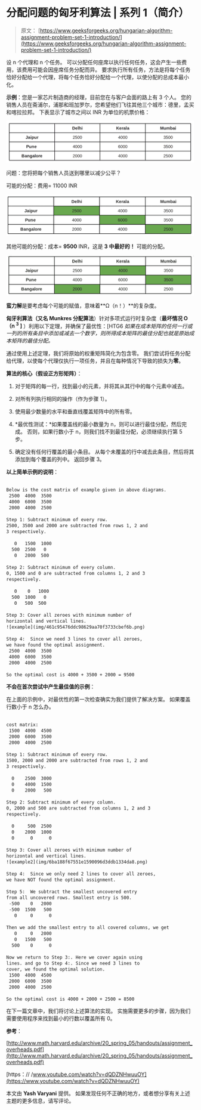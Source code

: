 # 分配问题的匈牙利算法 | 系列 1（简介）

> 原文： [https://www.geeksforgeeks.org/hungarian-algorithm-assignment-problem-set-1-introduction/](https://www.geeksforgeeks.org/hungarian-algorithm-assignment-problem-set-1-introduction/)

设 n 个代理和 n 个任务。 可以分配任何座席以执行任何任务，这会产生一些费用，该费用可能会因座席任务分配而异。 要求执行所有任务，方法是将每个任务恰好分配给一个代理，将每个任务恰好分配给一个代理，以使分配的总成本最小化。

**示例**：您是一家芯片制造商的经理，目前您在与客户会面的路上有 3 个人。 您的销售人员在斋浦尔，浦那和班加罗尔，您希望他们飞往其他三个城市：德里，孟买和喀拉拉邦。 下表显示了城市之间以 INR 为单位的机票价格：

![hungarian1](img/ec790db6f64fbb6c5e14e6d292501698.png)

问题：您将把每个销售人员送到哪里以减少公平？

可能的分配：费用= 11000 INR

![hungerain2](img/299f5bd9c9c1453c6a348ee622bd09ff.png)

其他可能的分配：成本= **9500** INR，这是 **3 中最好的！** 可能的分配。

![hungarian4](img/5824ba3bc484d4cfd0f586ee860ea427.png)

**蛮力解**是要考虑每个可能的赋值，意味着**Ω（n！）**的复杂度。

**匈牙利算法（又名 Munkres 分配算法**）针对多项式运行时复杂度（**最坏情况 O（n <sup>3</sup> ]** ）利用以下定理，并确保了最优性：[HTG6 *如果在成本矩阵的任何一行或一列的所有条目中添加或减去一个数字，则所得成本矩阵的最佳分配也就是原始成本矩阵的最佳分配。*

通过使用上述定理，我们将原始的权重矩阵简化为包含零。 我们尝试将任务分配给代理，以使每个代理仅执行一项任务，并且在每种情况下导致的损失为**零**。

**算法的核心（假设正方形矩阵）**：

1.  对于矩阵的每一行，找到最小的元素，并将其从其行中的每个元素中减去。

2.  对所有列执行相同的操作（作为步骤 1）。

3.  使用最少数量的水平和垂直线覆盖矩阵中的所有零。

4.  *最优性测试：*如果覆盖线的最小数量为 n，则可以进行最佳分配，然后完成。 否则，如果行数小于 n，则我们找不到最佳分配，必须继续执行第 5 步。

5.  确定没有任何行覆盖的最小条目。 从每个未覆盖的行中减去此条目，然后将其添加到每个覆盖的列中。 返回步骤 3。

**以上简单示例的说明**：

```

Below is the cost matrix of example given in above diagrams.
 2500  4000  3500
 4000  6000  3500
 2000  4000  2500

Step 1: Subtract minimum of every row.
2500, 3500 and 2000 are subtracted from rows 1, 2 and 
3 respectively.

   0   1500  1000
  500  2500   0
   0   2000  500

Step 2: Subtract minimum of every column.
0, 1500 and 0 are subtracted from columns 1, 2 and 3 
respectively.

   0    0   1000
  500  1000   0
   0   500  500

Step 3: Cover all zeroes with minimum number of 
horizontal and vertical lines.
![example](img/461c95476ddc98629aa70f3733cbef6b.png)

Step 4:  Since we need 3 lines to cover all zeroes,
we have found the optimal assignment. 
 2500  4000  3500
 4000  6000  3500
 2000  4000  2500

So the optimal cost is 4000 + 3500 + 2000 = 9500

```

**不会在首次尝试中产生最佳值的示例**：

在上面的示例中，对最优性的第一次检查确实为我们提供了解决方案。 如果覆盖行数小于 n 怎么办。

```

cost matrix:
 1500  4000  4500
 2000  6000  3500
 2000  4000  2500

Step 1: Subtract minimum of every row.
1500, 2000 and 2000 are subtracted from rows 1, 2 and 
3 respectively.

  0    2500  3000
  0    4000  1500
  0    2000   500

Step 2: Subtract minimum of every column.
0, 2000 and 500 are subtracted from columns 1, 2 and 3 
respectively.

  0     500  2500
  0    2000  1000 
  0      0      0 

Step 3: Cover all zeroes with minimum number of 
horizontal and vertical lines.
![example2](img/6ba188f67551e1590096d3ddb1334da8.png)

Step 4:  Since we only need 2 lines to cover all zeroes,
we have NOT found the optimal assignment. 

Step 5:  We subtract the smallest uncovered entry 
from all uncovered rows. Smallest entry is 500.
 -500    0   2000
 -500  1500   500
   0     0      0

Then we add the smallest entry to all covered columns, we get
   0     0   2000
   0   1500   500
  500    0      0

Now we return to Step 3:. Here we cover again using
lines. and go to Step 4:. Since we need 3 lines to 
cover, we found the optimal solution.
 1500  4000  4500
 2000  6000  3500
 2000  4000  2500

So the optimal cost is 4000 + 2000 + 2500 = 8500

```

在下一篇文章中，我们将讨论上述算法的实现。 实施需要更多的步骤，因为我们需要使用程序来找到最小的行数以覆盖所有 0。

 **参考**：

[http://www.math.harvard.edu/archive/20_spring_05/handouts/assignment_overheads.pdf](http://www.math.harvard.edu/archive/20_spring_05/handouts/assignment_overheads.pdf)

[https：// /www.youtube.com/watch?v=dQDZNHwuuOY](https://www.youtube.com/watch?v=dQDZNHwuuOY)

本文由 **Yash Varyani** 提供。 如果发现任何不正确的地方，或者想分享有关上述主题的更多信息，请写评论。

